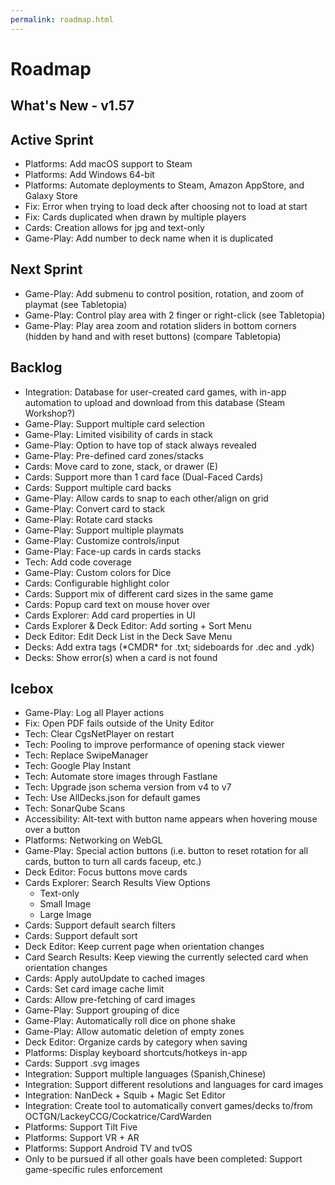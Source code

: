 ```yaml
---
permalink: roadmap.html
---
```


# Roadmap

## What's New - v1.57


## Active Sprint
- Platforms: Add macOS support to Steam
- Platforms: Add Windows 64-bit
- Platforms: Automate deployments to Steam, Amazon AppStore, and Galaxy Store
- Fix: Error when trying to load deck after choosing not to load at start
- Fix: Cards duplicated when drawn by multiple players
- Cards: Creation allows for jpg and text-only
- Game-Play: Add number to deck name when it is duplicated

## Next Sprint
- Game-Play: Add submenu to control position, rotation, and zoom of playmat (see Tabletopia)
- Game-Play: Control play area with 2 finger or right-click (see Tabletopia)
- Game-Play: Play area zoom and rotation sliders in bottom corners (hidden by hand and with reset buttons) (compare Tabletopia)

## Backlog
- Integration: Database for user-created card games, with in-app automation to upload and download from this database (Steam Workshop?)
- Game-Play: Support multiple card selection
- Game-Play: Limited visibility of cards in stack
- Game-Play: Option to have top of stack always revealed
- Game-Play: Pre-defined card zones/stacks
- Cards: Move card to zone, stack, or drawer (E)
- Cards: Support more than 1 card face (Dual-Faced Cards)
- Cards: Support multiple card backs
- Game-Play: Allow cards to snap to each other/align on grid
- Game-Play: Convert card to stack
- Game-Play: Rotate card stacks
- Game-Play: Support multiple playmats
- Game-Play: Customize controls/input
- Game-Play: Face-up cards in cards stacks
- Tech: Add code coverage
- Game-Play: Custom colors for Dice
- Cards: Configurable highlight color
- Cards: Support mix of different card sizes in the same game
- Cards: Popup card text on mouse hover over
- Cards Explorer: Add card properties in UI
- Cards Explorer & Deck Editor: Add sorting + Sort Menu
- Deck Editor: Edit Deck List in the Deck Save Menu
- Decks: Add extra tags (\*CMDR\* for .txt; sideboards for .dec and .ydk) 
- Decks: Show error(s) when a card is not found

## Icebox
- Game-Play: Log all Player actions
- Fix: Open PDF fails outside of the Unity Editor
- Tech: Clear CgsNetPlayer on restart
- Tech: Pooling to improve performance of opening stack viewer
- Tech: Replace SwipeManager
- Tech: Google Play Instant
- Tech: Automate store images through Fastlane
- Tech: Upgrade json schema version from v4 to v7
- Tech: Use AllDecks.json for default games
- Tech: SonarQube Scans
- Accessibility: Alt-text with button name appears when hovering mouse over a button
- Platforms: Networking on WebGL
- Game-Play: Special action buttons (i.e. button to reset rotation for all cards, button to turn all cards faceup, etc.)
- Deck Editor: Focus buttons move cards
- Cards Explorer: Search Results View Options
  - Text-only
  - Small Image
  - Large Image
- Cards: Support default search filters
- Cards: Support default sort
- Deck Editor: Keep current page when orientation changes
- Card Search Results: Keep viewing the currently selected card when orientation changes
- Cards: Apply autoUpdate to cached images
- Cards: Set card image cache limit
- Cards: Allow pre-fetching of card images
- Game-Play: Support grouping of dice
- Game-Play: Automatically roll dice on phone shake
- Game-Play: Allow automatic deletion of empty zones
- Deck Editor: Organize cards by category when saving
- Platforms: Display keyboard shortcuts/hotkeys in-app
- Cards: Support .svg images
- Integration: Support multiple languages (Spanish,Chinese)
- Integration: Support different resolutions and languages for card images
- Integration: NanDeck + Squib + Magic Set Editor
- Integration: Create tool to automatically convert games/decks to/from OCTGN/LackeyCCG/Cockatrice/CardWarden
- Platforms: Support Tilt Five
- Platforms: Support VR + AR
- Platforms: Support Android TV and tvOS
- Only to be pursued if all other goals have been completed: Support game-specific rules enforcement
